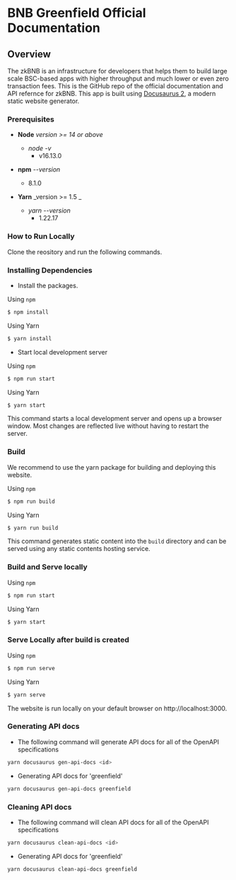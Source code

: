 # BNB Greenfield Official Documentation

## Overview
The zkBNB is an infrastructure for developers that helps them to build large scale BSC-based apps with higher throughput and much lower or even zero transaction fees. This is the GitHub repo of the official documentation and API refernce for zkBNB. This app is built using [Docusaurus 2](https://docusaurus.io/), a modern static website generator. 

### Prerequisites

  - **Node** _version >= 14 or above_
    - _node -v_
      - v16.13.0
     
  - **npm** _--version_
    - 8.1.0
  
  - **Yarn** _version >= 1.5 _
    - _yarn --version_
      - 1.22.17

### How to Run Locally

Clone the reository and run the following commands.

### Installing Dependencies

* Install the packages.

Using `npm`

```bash
$ npm install
```

Using Yarn

```bash
$ yarn install
```

* Start local development server

Using `npm`

```bash
$ npm run start 
```

Using Yarn

```bash
$ yarn start
```

This command starts a local development server and opens up a browser window. Most changes are reflected live without having to restart the server.

### Build
We recommend to use the yarn package for building and deploying this website.

Using `npm`

```bash
$ npm run build 
```

Using Yarn

```bash
$ yarn run build
```

This command generates static content into the `build` directory and can be served using any static contents hosting service.

### Build and Serve locally

Using `npm`

```bash
$ npm run start 
```

Using Yarn

```bash
$ yarn start 
```

### Serve Locally after build is created

Using `npm`

```bash
$ npm run serve
```

Using Yarn

```bash
$ yarn serve
```

The website is run locally on your default browser on http://localhost:3000.

### Generating API docs 

* The following command will generate API docs for all of the OpenAPI specifications 

```bash
yarn docusaurus gen-api-docs <id>
```

* Generating API docs for 'greenfield' 

```bash
yarn docusaurus gen-api-docs greenfield
```

### Cleaning API docs 

* The following command will clean API docs for all of the OpenAPI specifications 

```bash
yarn docusaurus clean-api-docs <id>
```

* Generating API docs for 'greenfield' 

```bash
yarn docusaurus clean-api-docs greenfield
```